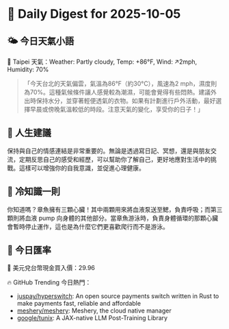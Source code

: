 # 🌅 Daily Digest for 2025-10-05

## 🌤️ 今日天氣小語
📍 Taipei 天氣：Weather: Partly cloudy, Temp: +86°F, Wind: ↗2mph, Humidity: 70%
> 「今天台北的天氣偏雲，氣溫為86°F（約30°C），風速為2 mph，濕度則為70%。這種氣候條件讓人感覺較為潮濕，可能會覺得有些悶熱。建議外出時保持水分，並穿著輕便透氣的衣物。如果有計劃進行戶外活動，最好選擇早晨或傍晚氣溫較低的時段。注意天氣的變化，享受你的日子！」

## 💬 人生建議
保持與自己的情感連結是非常重要的。無論是透過寫日記、冥想，還是與朋友交流，定期反思自己的感受和經歷，可以幫助你了解自己，更好地應對生活中的挑戰。這樣可以增強你的自我意識，並促進心理健康。

## 🧠 冷知識一則
你知道嗎？章魚擁有三顆心臟！其中兩顆用來將血液泵送至鰓，負責呼吸；而第三顆則將血液 pump 向身體的其他部分。當章魚游泳時，負責身體循環的那顆心臟會暫時停止運作，這也是為什麼它們更喜歡爬行而不是游泳。
## 💱 今日匯率
💱 美元兌台幣現金買入價：29.96

🔥 GitHub Trending 今日熱門：
- [juspay/hyperswitch](https://github.com/juspay/hyperswitch): An open source payments switch written in Rust to make payments fast, reliable and affordable
- [meshery/meshery](https://github.com/meshery/meshery): Meshery, the cloud native manager
- [google/tunix](https://github.com/google/tunix): A JAX-native LLM Post-Training Library

